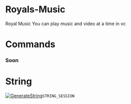 # Royals-Music
Royal Music You can play music and video at a time in vc 



# Commands 
### Soon

# String
[![GenerateString](https://img.shields.io/badge/repl.it-generateString-yellowgreen)](https://replit.com/@SomyajeetMishra/TeamDltvideo#main.py)`STRING_SESSION`
